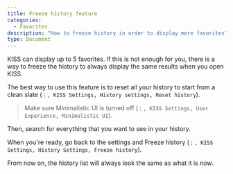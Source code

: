 ```yaml
---
title: Freeze history feature
categories:
  - Favorites
description: "How to freeze history in order to display more favorites"
type: Document
---
```


KISS can display up to 5 favorites. If this is not enough for you, there is a way to freeze the history to always display the same results when you open KISS.

The best way to use this feature is to reset all your history to start from a clean slate (`⋮, KISS Settings, History settings, Reset history`).

> Make sure Minimalistic UI is turned off (`⋮, KISS Settings, User Experience, Minimalistic UI`).

Then, search for everything that you want to see in your history.

When you're ready, go back to the settings and Freeze history (`⋮, KISS Settings, History Settings, Freeze history`).

From now on, the history list will always look the same as what it is *now*.
